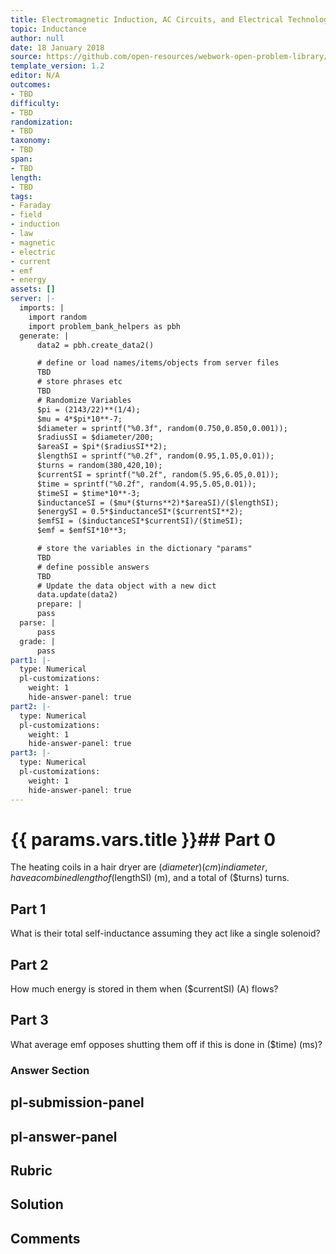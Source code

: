 ```yaml
---
title: Electromagnetic Induction, AC Circuits, and Electrical Technologies
topic: Inductance
author: null
date: 18 January 2018
source: https://github.com/open-resources/webwork-open-problem-library/tree/master/Contrib/BrockPhysics/College_Physics_Urone/23.Electromagnetic_Induction_AC_Circuits_and_Electrical_Technologies/23-09.Inductance/NU_U17_23_09_010.pg
template_version: 1.2
editor: N/A
outcomes:
- TBD
difficulty:
- TBD
randomization:
- TBD
taxonomy:
- TBD
span:
- TBD
length:
- TBD
tags:
- Faraday
- field
- induction
- law
- magnetic
- electric
- current
- emf
- energy
assets: []
server: |-
  imports: |
    import random
    import problem_bank_helpers as pbh
  generate: |
      data2 = pbh.create_data2()

      # define or load names/items/objects from server files
      TBD
      # store phrases etc
      TBD
      # Randomize Variables
      $pi = (2143/22)**(1/4);
      $mu = 4*$pi*10**-7;
      $diameter = sprintf("%0.3f", random(0.750,0.850,0.001));
      $radiusSI = $diameter/200;
      $areaSI = $pi*($radiusSI**2);
      $lengthSI = sprintf("%0.2f", random(0.95,1.05,0.01));
      $turns = random(380,420,10);
      $currentSI = sprintf("%0.2f", random(5.95,6.05,0.01));
      $time = sprintf("%0.2f", random(4.95,5.05,0.01));
      $timeSI = $time*10**-3;
      $inductanceSI = ($mu*($turns**2)*$areaSI)/($lengthSI);
      $energySI = 0.5*$inductanceSI*($currentSI**2);
      $emfSI = ($inductanceSI*$currentSI)/($timeSI);
      $emf = $emfSI*10**3;

      # store the variables in the dictionary "params"
      TBD
      # define possible answers
      TBD
      # Update the data object with a new dict
      data.update(data2)
      prepare: |
      pass
  parse: |
      pass
  grade: |
      pass
part1: |-
  type: Numerical
  pl-customizations:
    weight: 1
    hide-answer-panel: true
part2: |-
  type: Numerical
  pl-customizations:
    weight: 1
    hide-answer-panel: true
part3: |-
  type: Numerical
  pl-customizations:
    weight: 1
    hide-answer-panel: true
---
```


# {{ params.vars.title }}## Part 0 
The heating coils in a hair dryer are ($diameter) (cm) in diameter, have a combined length of ($lengthSI) (m), and a total of ($turns) turns. 
## Part 1 
What is their total self-inductance assuming they act like a single solenoid? 
## Part 2 
How much energy is stored in them when ($currentSI) (A) flows? 
## Part 3 
What average emf opposes shutting them off if this is done in ($time) (ms)? 


### Answer Section 


## pl-submission-panel 


## pl-answer-panel 


## Rubric 


## Solution 


## Comments 



